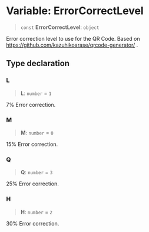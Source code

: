 # Variable: ErrorCorrectLevel

> `const` **ErrorCorrectLevel**: `object`

Error correction level to use for the QR Code.
Based on https://github.com/kazuhikoarase/qrcode-generator/ .

## Type declaration

### L

> **L**: `number` = `1`

7% Error correction.

### M

> **M**: `number` = `0`

15% Error correction.

### Q

> **Q**: `number` = `3`

25% Error correction.

### H

> **H**: `number` = `2`

30% Error correction.
